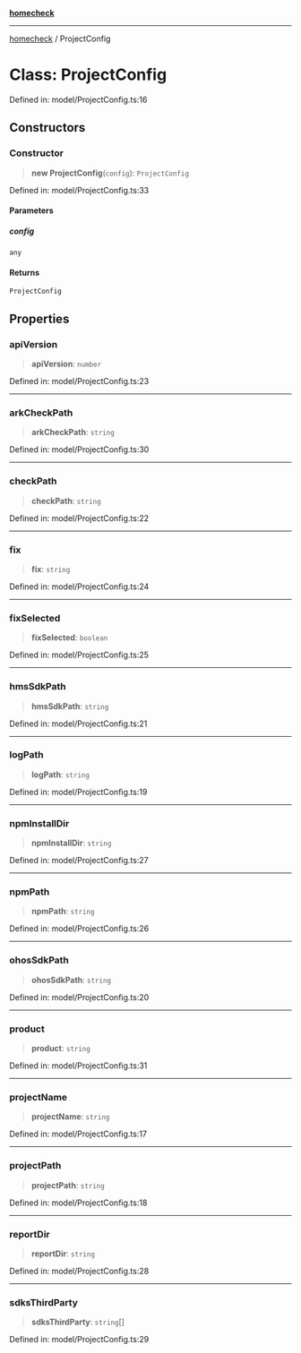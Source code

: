 [**homecheck**](../README.md)

***

[homecheck](../globals.md) / ProjectConfig

# Class: ProjectConfig

Defined in: model/ProjectConfig.ts:16

## Constructors

### Constructor

> **new ProjectConfig**(`config`): `ProjectConfig`

Defined in: model/ProjectConfig.ts:33

#### Parameters

##### config

`any`

#### Returns

`ProjectConfig`

## Properties

### apiVersion

> **apiVersion**: `number`

Defined in: model/ProjectConfig.ts:23

***

### arkCheckPath

> **arkCheckPath**: `string`

Defined in: model/ProjectConfig.ts:30

***

### checkPath

> **checkPath**: `string`

Defined in: model/ProjectConfig.ts:22

***

### fix

> **fix**: `string`

Defined in: model/ProjectConfig.ts:24

***

### fixSelected

> **fixSelected**: `boolean`

Defined in: model/ProjectConfig.ts:25

***

### hmsSdkPath

> **hmsSdkPath**: `string`

Defined in: model/ProjectConfig.ts:21

***

### logPath

> **logPath**: `string`

Defined in: model/ProjectConfig.ts:19

***

### npmInstallDir

> **npmInstallDir**: `string`

Defined in: model/ProjectConfig.ts:27

***

### npmPath

> **npmPath**: `string`

Defined in: model/ProjectConfig.ts:26

***

### ohosSdkPath

> **ohosSdkPath**: `string`

Defined in: model/ProjectConfig.ts:20

***

### product

> **product**: `string`

Defined in: model/ProjectConfig.ts:31

***

### projectName

> **projectName**: `string`

Defined in: model/ProjectConfig.ts:17

***

### projectPath

> **projectPath**: `string`

Defined in: model/ProjectConfig.ts:18

***

### reportDir

> **reportDir**: `string`

Defined in: model/ProjectConfig.ts:28

***

### sdksThirdParty

> **sdksThirdParty**: `string`[]

Defined in: model/ProjectConfig.ts:29
